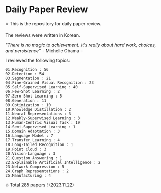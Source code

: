 # Daily Paper Review

⭐ This is the repository for daily paper review.

The reviews were written in Korean.

*"There is no magic to achievement. It's really about hard work, choices, and persistence"* - Michelle Obama -

I reviewed the following topics:

    01.Recognition : 56
    02.Detection : 54
    03.Segmentation : 21
    04.Fine-Grained Visual Recognition : 23
    05.Self-Supervised Learning : 40
    06.Few-Shot Learning : 2
    07.Zero-Shot Learning : 5
    08.Generation : 11
    09.Optimization : 10
    10.Knowledge Distillation : 2
    11.Neural Representations : 3
    12.Weakly-Supervised Learning : 3
    13.Human-Centric Visual Task : 19
    14.Semi-Supervised Learning : 1
    15.Domain Adaptation : 3
    16.Language Model : 7
    17.Transfer Learning : 4
    18.Long-Tailed Recognition : 1
    19.Point Cloud : 3
    20.Vision-Language : 3
    21.Question Answering : 1
    22.Explainable Artificial Intelligence : 2
    23.Network Compression : 5
    24.Graph Representations : 2
    25.Manufacturing : 4

🔥 Total 285 papers ! (2023.11.22)